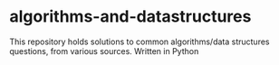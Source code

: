 # algorithms-and-datastructures

This repository holds solutions to common algorithms/data structures questions, from various sources. Written in Python
